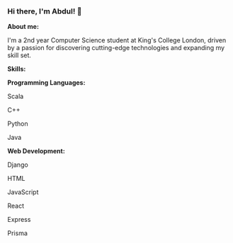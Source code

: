 ### Hi there, I'm Abdul! 👋


**About me:**

I'm a 2nd year Computer Science student at King's College London, driven by a passion for discovering cutting-edge technologies and expanding my skill set.






**Skills:**




**Programming Languages:**

Scala
 
C++

Python

Java





**Web Development:**

Django

HTML

JavaScript

React

Express

Prisma
